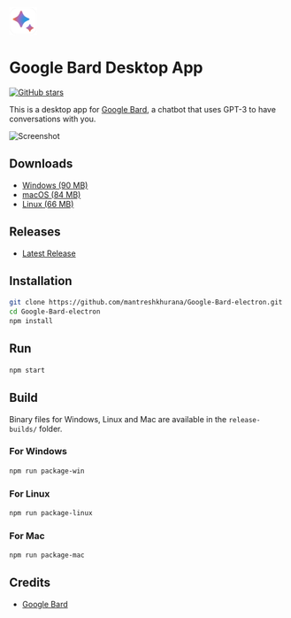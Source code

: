 <img src="./assets/icons/png/favicon.png" width="50" height="50">

# Google Bard Desktop App

[![GitHub stars](https://img.shields.io/github/stars/mantreshkhurana/Google-Bard-electron.svg?style=social&label=Star&maxAge=2592000)](https://github.com/mantreshkhurana/Google-Bard-electron)

This is a desktop app for [Google Bard](https://bard.google.com/), a chatbot that uses GPT-3 to have conversations with you.

![Screenshot](https://raw.githubusercontent.com/mantreshkhurana/Google-Bard-electron/stable/screenshots/screenshot-1.png)

## Downloads

- [Windows (90 MB)](https://github.com/mantreshkhurana/Google-Bard-electron/releases/download/1.0.0/Google-Bard-v1.0.0-windows.zip)
- [macOS (84 MB)](https://github.com/mantreshkhurana/Google-Bard-electron/releases/download/1.0.0/Google-Bard-v1.0.0-darwin.zip)
- [Linux (66 MB)](https://github.com/mantreshkhurana/Google-Bard-electron/releases/download/1.0.0/Google-Bard-v1.0.0-linux.tar.xz)

## Releases

- [Latest Release](https://github.com/mantreshkhurana/Google-Bard-electron/releases)

## Installation

```bash
git clone https://github.com/mantreshkhurana/Google-Bard-electron.git
cd Google-Bard-electron
npm install
```

## Run

```bash
npm start
```

## Build

Binary files for Windows, Linux and Mac are available in the `release-builds/` folder.

### For Windows

```bash
npm run package-win
```

### For Linux

```bash
npm run package-linux
```

### For Mac

```bash
npm run package-mac
```

## Credits

- [Google Bard](https://bard.google.com/)
